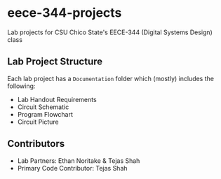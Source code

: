 # eece-344-projects
Lab projects for CSU Chico State's EECE-344 (Digital Systems Design) class

## Lab Project Structure
Each lab project has a `Documentation` folder which (mostly) includes the following:
- Lab Handout Requirements
- Circuit Schematic
- Program Flowchart
- Circuit Picture

## Contributors
* Lab Partners: Ethan Noritake & Tejas Shah
* Primary Code Contributor: Tejas Shah

